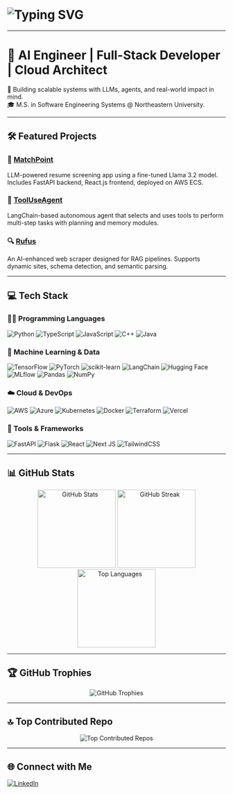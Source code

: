 #  <img src="https://readme-typing-svg.demolab.com?font=Fira+Code&weight=500&pause=1000&color=F97316&center=true&vCenter=true&width=1000&lines=Hi%2C+I'm+Dhairya+Gundechia;AI+Engineer+%7C+Full+Stack+Developer+%7C+Cloud+Native+Builder;LLMs+%7C+LangChain+%7C+FastAPI+%7C+AWS+%7C+React+%7C+TypeScript" alt="Typing SVG" />

---

# 👋 AI Engineer | Full-Stack Developer | Cloud Architect  
🧠 Building scalable systems with LLMs, agents, and real-world impact in mind.  
🎓 M.S. in Software Engineering Systems @ Northeastern University.

---

## 🛠 Featured Projects

### 🚀 [MatchPoint](https://github.com/Thin-Equation/MatchPoint)
LLM-powered resume screening app using a fine-tuned Llama 3.2 model. Includes FastAPI backend, React.js frontend, deployed on AWS ECS.

### 🤖 [ToolUseAgent](https://github.com/Thin-Equation/ToolUseAgent)
LangChain-based autonomous agent that selects and uses tools to perform multi-step tasks with planning and memory modules.

### 🔍 [Rufus](https://github.com/Thin-Equation/Rufus)
An AI-enhanced web scraper designed for RAG pipelines. Supports dynamic sites, schema detection, and semantic parsing.

---

## 💻 Tech Stack

### 👨‍💻 Programming Languages
![Python](https://img.shields.io/badge/python-3670A0?style=for-the-badge&logo=python&logoColor=ffdd54)
![TypeScript](https://img.shields.io/badge/typescript-%23007ACC.svg?style=for-the-badge&logo=typescript&logoColor=white)
![JavaScript](https://img.shields.io/badge/javascript-%23323330.svg?style=for-the-badge&logo=javascript&logoColor=%23F7DF1E)
![C++](https://img.shields.io/badge/c++-%2300599C.svg?style=for-the-badge&logo=c%2B%2B&logoColor=white)
![Java](https://img.shields.io/badge/java-%23ED8B00.svg?style=for-the-badge&logo=openjdk&logoColor=white)

### 🧠 Machine Learning & Data
![TensorFlow](https://img.shields.io/badge/TensorFlow-%23FF6F00.svg?style=for-the-badge&logo=TensorFlow&logoColor=white)
![PyTorch](https://img.shields.io/badge/PyTorch-%23EE4C2C.svg?style=for-the-badge&logo=PyTorch&logoColor=white)
![scikit-learn](https://img.shields.io/badge/scikit--learn-%23F7931E.svg?style=for-the-badge&logo=scikit-learn&logoColor=white)
![LangChain](https://img.shields.io/badge/LangChain-000000?style=for-the-badge)
![Hugging Face](https://img.shields.io/badge/huggingface-%23FFD21F.svg?style=for-the-badge&logo=huggingface&logoColor=black)
![MLflow](https://img.shields.io/badge/mlflow-%23d9ead3.svg?style=for-the-badge&logo=numpy&logoColor=blue)
![Pandas](https://img.shields.io/badge/pandas-%23150458.svg?style=for-the-badge&logo=pandas&logoColor=white)
![NumPy](https://img.shields.io/badge/numpy-%23013243.svg?style=for-the-badge&logo=numpy&logoColor=white)

### ☁️ Cloud & DevOps
![AWS](https://img.shields.io/badge/AWS-%23FF9900.svg?style=for-the-badge&logo=amazon-aws&logoColor=white)
![Azure](https://img.shields.io/badge/azure-%230072C6.svg?style=for-the-badge&logo=microsoftazure&logoColor=white)
![Kubernetes](https://img.shields.io/badge/kubernetes-%23326ce5.svg?style=for-the-badge&logo=kubernetes&logoColor=white)
![Docker](https://img.shields.io/badge/docker-%230db7ed.svg?style=for-the-badge&logo=docker&logoColor=white)
![Terraform](https://img.shields.io/badge/terraform-%235835CC.svg?style=for-the-badge&logo=terraform&logoColor=white)
![Vercel](https://img.shields.io/badge/vercel-%23000000.svg?style=for-the-badge&logo=vercel&logoColor=white)

### 🧰 Tools & Frameworks
![FastAPI](https://img.shields.io/badge/FastAPI-005571?style=for-the-badge&logo=fastapi)
![Flask](https://img.shields.io/badge/flask-%23000.svg?style=for-the-badge&logo=flask&logoColor=white)
![React](https://img.shields.io/badge/react-%2320232a.svg?style=for-the-badge&logo=react&logoColor=%2361DAFB)
![Next JS](https://img.shields.io/badge/Next-black?style=for-the-badge&logo=next.js&logoColor=white)
![TailwindCSS](https://img.shields.io/badge/tailwindcss-%2338B2AC.svg?style=for-the-badge&logo=tailwind-css&logoColor=white)

---

## 📊 GitHub Stats

<p align="center">
  <img height="180em" src="https://github-readme-stats.vercel.app/api?username=Thin-Equation&theme=dark&hide_border=true&include_all_commits=false&count_private=false" alt="GitHub Stats" />
  <img height="180em" src="https://nirzak-streak-stats.vercel.app/?user=Thin-Equation&theme=dark&hide_border=true" alt="GitHub Streak" />
  <img height="180em" src="https://github-readme-stats.vercel.app/api/top-langs/?username=Thin-Equation&theme=dark&hide_border=true&layout=compact&langs_count=8" alt="Top Languages" />
</p>

---

## 🏆 GitHub Trophies

<p align="center">
  <img src="https://github-profile-trophy.vercel.app/?username=Thin-Equation&theme=shadow_blue&no-frame=true&no-bg=true&margin-w=4" alt="GitHub Trophies" />
</p>

---

## 🔝 Top Contributed Repo

<p align="center">
  <img src="https://github-contributor-stats.vercel.app/api?username=Thin-Equation&limit=5&theme=dark&combine_all_yearly_contributions=true" alt="Top Contributed Repos" />
</p>

---

## 🌐 Connect with Me

[![LinkedIn](https://img.shields.io/badge/LinkedIn-%230077B5.svg?logo=linkedin&logoColor=white)](https://linkedin.com/in/dhairya-gundechia)

